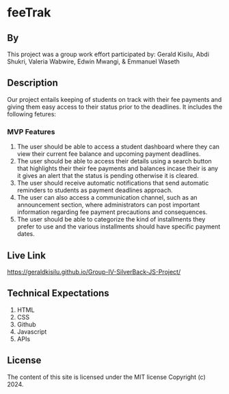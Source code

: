 # feeTrak

## By
This project was a group work effort participated by:
Gerald Kisilu,
Abdi Shukri,
Valeria Wabwire,
Edwin Mwangi, &
Emmanuel Waseth

## Description
Our project entails keeping of students on track with their fee payments and giving them easy access to their status prior to the deadlines. It includes the following fetures:
### MVP Features
1. The user should be able to access a student dashboard where they can view their current fee balance and upcoming payment deadlines.  
2. The user should be able to access their details using a search button that highlights their their fee payments and balances incase their is any it gives an alert that the status is pending otherwise it is cleared.
3. The user should receive automatic notifications that send automatic reminders to students as payment deadlines approach.
4. The user can also access a communication channel, such as an announcement section, where administrators can post important information regarding fee payment precautions and consequences.
5. The user should be able to categorize the kind of installments they prefer to use and the various installments should have specific payment dates.

## Live Link
https://geraldkisilu.github.io/Group-IV-SilverBack-JS-Project/

## Technical Expectations
1. HTML
2. CSS
3. Github
4. Javascript
5. APIs


## License
The content of this site is licensed under the MIT license Copyright (c) 2024.
